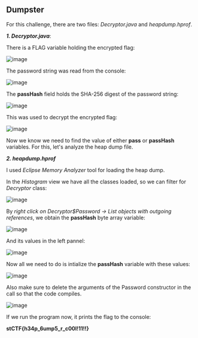 ## Dumpster

For this challenge, there are two files: *Decryptor.java* and *heapdump.hprof*.

***1. Decryptor.java***:

There is a FLAG variable holding the encrypted flag:

![image](https://user-images.githubusercontent.com/18334788/86511376-2d270c80-be01-11ea-9bac-e97b31ff7480.png)

The password string was read from the console:

![image](https://user-images.githubusercontent.com/18334788/86511472-49777900-be02-11ea-9b42-b27e66ed584b.png)

The **passHash** field holds the SHA-256 digest of the password string:

![image](https://user-images.githubusercontent.com/18334788/86511482-6b70fb80-be02-11ea-8a27-8e1f0b7c3875.png)

This was used to decrypt the encrypted flag:

![image](https://user-images.githubusercontent.com/18334788/86511602-62345e80-be03-11ea-806f-fc79a63aaf32.png)

Now we know we need to find the value of either **pass** or **passHash** variables. For this, let's analyze the heap dump file.

***2. heapdump.hprof***

I used *Eclipse Memory Analyzer* tool for loading the heap dump.

In the *Histogram* view we have all the classes loaded, so we can filter for *Decryptor* class:

![image](https://user-images.githubusercontent.com/18334788/86512454-1ab1d080-be0b-11ea-9417-25f29f556517.png)

By *right click on Decryptor$Password -> List objects with outgoing references*, we obtain the **passHash** byte array variable:

![image](https://user-images.githubusercontent.com/18334788/86512502-8431df00-be0b-11ea-8734-a2f29be94074.png)

And its values in the left pannel:

![image](https://user-images.githubusercontent.com/18334788/86512516-a0358080-be0b-11ea-98dc-06f5a2a2693d.png)


Now all we need to do is intialize the **passHash** variable with these values:

![image](https://user-images.githubusercontent.com/18334788/86511960-59915780-be06-11ea-8d5a-910eb54878e0.png)

Also make sure to delete the arguments of the Password constructor in the call so that the code compiles.

![image](https://user-images.githubusercontent.com/18334788/86512046-24393980-be07-11ea-9b61-9cf0c9565187.png)

If we run the program now, it prints the flag to the console:

**stCTF{h34p_6ump5_r_c00l!11!!}**

